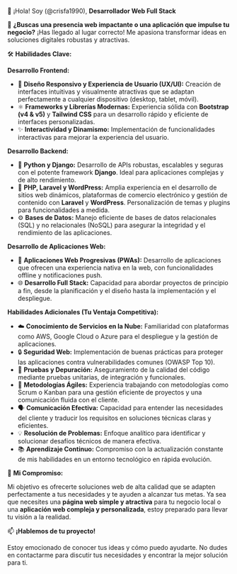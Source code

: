 👋 ¡Hola! Soy (@crisfa1990), **Desarrollador Web Full Stack** 

🚀 **¿Buscas una presencia web impactante o una aplicación que impulse tu negocio?** ¡Has llegado al lugar correcto! Me apasiona transformar ideas en soluciones digitales robustas y atractivas.

🛠️ **Habilidades Clave:**

**Desarrollo Frontend:**

* 🎨 **Diseño Responsivo y Experiencia de Usuario (UX/UI):** Creación de interfaces intuitivas y visualmente atractivas que se adaptan perfectamente a cualquier dispositivo (desktop, tablet, móvil).
* ⚛️ **Frameworks y Librerías Modernas:** Experiencia sólida con **Bootstrap (v4 & v5)** y **Tailwind CSS** para un desarrollo rápido y eficiente de interfaces personalizadas.
* ✨ **Interactividad y Dinamismo:** Implementación de funcionalidades interactivas para mejorar la experiencia del usuario.

**Desarrollo Backend:**

* 🐍 **Python y Django:** Desarrollo de APIs robustas, escalables y seguras con el potente framework **Django**. Ideal para aplicaciones complejas y de alto rendimiento.
* 🐘 **PHP, Laravel y WordPress:** Amplia experiencia en el desarrollo de sitios web dinámicos, plataformas de comercio electrónico y gestión de contenido con **Laravel** y **WordPress**. Personalización de temas y plugins para funcionalidades a medida.
* ⚙️ **Bases de Datos:** Manejo eficiente de bases de datos relacionales (SQL) y no relacionales (NoSQL) para asegurar la integridad y el rendimiento de las aplicaciones.

**Desarrollo de Aplicaciones Web:**

* 📱 **Aplicaciones Web Progresivas (PWAs):** Desarrollo de aplicaciones que ofrecen una experiencia nativa en la web, con funcionalidades offline y notificaciones push.
* 🌐 **Desarrollo Full Stack:** Capacidad para abordar proyectos de principio a fin, desde la planificación y el diseño hasta la implementación y el despliegue.

**Habilidades Adicionales (Tu Ventaja Competitiva):**

* ☁️ **Conocimiento de Servicios en la Nube:** Familiaridad con plataformas como AWS, Google Cloud o Azure para el despliegue y la gestión de aplicaciones.
* 🔒 **Seguridad Web:** Implementación de buenas prácticas para proteger las aplicaciones contra vulnerabilidades comunes (OWASP Top 10).
* 🧪 **Pruebas y Depuración:** Aseguramiento de la calidad del código mediante pruebas unitarias, de integración y funcionales.
* 🤝 **Metodologías Ágiles:** Experiencia trabajando con metodologías como Scrum o Kanban para una gestión eficiente de proyectos y una comunicación fluida con el cliente.
* 🗣️ **Comunicación Efectiva:** Capacidad para entender las necesidades del cliente y traducir los requisitos en soluciones técnicas claras y eficientes.
* 💡 **Resolución de Problemas:** Enfoque analítico para identificar y solucionar desafíos técnicos de manera efectiva.
* 📚 **Aprendizaje Continuo:** Compromiso con la actualización constante de mis habilidades en un entorno tecnológico en rápida evolución.

🎯 **Mi Compromiso:**

Mi objetivo es ofrecerte soluciones web de alta calidad que se adapten perfectamente a tus necesidades y te ayuden a alcanzar tus metas. Ya sea que necesites una **página web simple y atractiva** para tu negocio local o una **aplicación web compleja y personalizada**, estoy preparado para llevar tu visión a la realidad.

📫 **¡Hablemos de tu proyecto!**

Estoy emocionado de conocer tus ideas y cómo puedo ayudarte. No dudes en contactarme para discutir tus necesidades y encontrar la mejor solución para ti.
